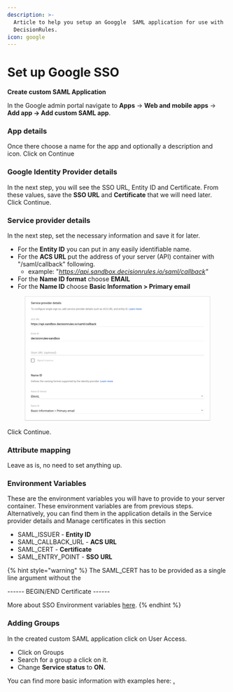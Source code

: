 ```yaml
---
description: >-
  Article to help you setup an Googgle  SAML application for use with
  DecisionRules.
icon: google
---
```


# Set up Google SSO

**Create custom SAML Application**

In the Google admin portal navigate to **Apps** -> **Web and mobile apps** -> **Add app -> Add custom SAML app**.&#x20;

### App details

Once there choose a name for the app and optionally a description and icon. Click on Continue

### Google Identity Provider details

In the next step, you will see the SSO URL, Entity ID and Certificate. From these values, save the **SSO URL** and **Certificate** that we will need later. Click Continue.

### Service provider details

In the next step, set the necessary information and save it for later.

* For the **Entity ID** you can put in any easily identifiable name.
* For the **ACS URL** put the address of your server (API) container with "/saml/callback" following.&#x20;
  * example: "_https://api.sandbox.decisionrules.io/saml/callback"_
* For the **Name ID format** choose **EMAIL**
* For the **Name ID** choose **Basic Information > Primary email**

<figure><img src="../../.gitbook/assets/image (367).png" alt=""><figcaption></figcaption></figure>

Click Continue.

### Attribute mapping

Leave as is, no need to set anything up.

### Environment Variables

These are the environment variables you will have to provide to your server container. These environment variables are from previous steps. Alternatively, you can find them in the application details in the Service provider details and Manage certificates in this section

* SAML\_ISSUER - **Entity ID**
* SAML\_CALLBACK\_URL - **ACS URL**
* SAML\_CERT - **Certificate**
* SAML\_ENTRY\_POINT - **SSO URL**

{% hint style="warning" %}
The SAML\_CERT has to be provided as a single line argument without the&#x20;

\------ BEGIN/END Certificate ------

More about SSO Environment variables [here](../containers-environmental-variables.md#optional-server-environment-variables).
{% endhint %}

### Adding Groups&#x20;

In the created custom SAML application click on User Access.

* Click on Groups
* Search for a group a click on it.&#x20;
* Change **Service status** to **ON.**

You can find more basic information with examples here: [.](./ "mention")
